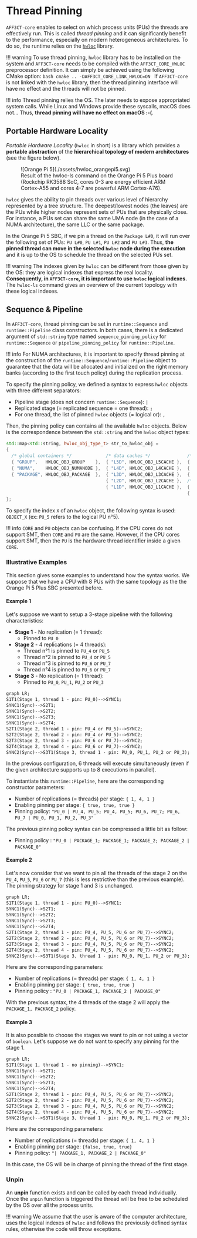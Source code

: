 # Thread Pinning

`AFF3CT-core` enables to select on which process units (PUs) the threads are 
effectively run. This is called *thread pinning* and it can significantly 
benefit to the performance, especially on modern heterogeneous architectures. 
To do so, the runtime relies on the 
[`hwloc`](https://www.open-mpi.org/projects/hwloc) library.

!!! warning
    To use thread pinning, `hwloc` library has to be installed on the system and
    `AFF3CT-core` needs to be compiled with the `AFF3CT_CORE_HWLOC` preprocessor 
    definition. It can simply be achieved using the following CMake option:
    ```bash
    cmake .. -DAFF3CT_CORE_LINK_HWLOC=ON
    ``` 
    If `AFF3CT-core` is not linked with the `hwloc` library, then the thread 
    pinning interface will have no effect and the threads will not be pinned.

!!! info
	Thread pinning relies the OS. The later needs to expose appropriated system 
	calls. While Linux and Windows provide these syscalls,	macOS does not... 
	Thus, **thread pinning will have no effect on macOS :-(**.

## Portable Hardware Locality

*Portable Hardware Locality* (`hwloc` in short) is a library which provides a 
**portable abstraction** of the **hierarchical topology of modern 
architectures** (see the figure below).

<figure markdown>
  ![Orange Pi 5](./assets/hwloc_orangepi5.svg)
  <figcaption>
  	Result of the hwloc-ls command on the Orange Pi 5 Plus board (Rockchip 
  	RK3588 SoC, cores 0-3 are energy efficient ARM Cortex-A55 and cores 4-7 are 
  	powerful ARM Cortex-A76).
  </figcaption>
</figure>

`hwloc` gives the ability to pin threads over various level of hierarchy 
represented by a tree structure. The deepest/lowest nodes (the leaves) are the 
PUs while higher nodes represent sets of PUs that are physically close. For 
instance, a PUs set can share the same UMA node (in the case of a NUMA 
architecture), the same LLC or the same package. 

In the Orange Pi 5 SBC, if we pin a thread on the `Package L#0`, it will run 
over the following set of PUs: `PU L#0`, `PU L#1`, `PU L#2` and `PU L#3`. 
Thus, **the pinned thread can move in the selected `hwloc` node during the 
execution** and it is up to the OS to schedule the thread on the selected PUs 
set.

!!! warning
	The indexes given by `hwloc` can be different from those given by the OS: 
	they are logical indexes that express the real locality. **Consequently, in 
	`AFF3CT-core`, it is important to use `hwloc` logical indexes.** The 
	`hwloc-ls` command gives an overview of the current topology with these 
	logical indexes.

## Sequence & Pipeline

In `AFF3CT-core`, thread pinning can be set in `runtime::Sequence` and 
`runtime::Pipeline` class constructors. In both cases, there is a dedicated 
argument of `std::string` type named `sequence_pinning_policy` for 
`runtime::Sequence` or `pipeline_pinning_policy` for `runtime::Pipeline`.

!!! info
    For NUMA architectures, it is important to specify thread pinning at the 
    construction of the `runtime::Sequence`/`runtime::Pipeline` object to 
    guarantee that the data will be allocated and initialized on the right 
    memory banks (according to the first touch policy) during the replication 
    process.

To specify the pinning policy, we defined a syntax to express `hwloc` objects 
with three different separators:  

- Pipeline stage (does not concern `runtime::Sequence`): `|`
- Replicated stage (= replicated sequence = one thread): `;`  
- For one thread, the list of pinned `hwloc` objects (= logical or): `,`  

Then, the pinning policy can contains all the available `hwloc` objects. Below 
is the correspondence between the `std::string` and the `hwloc` object types:

```cpp
std::map<std::string, hwloc_obj_type_t> str_to_hwloc_obj =
{ 
  /* global containers */             /* data caches */              /* instruction caches */
  { "GROUP",   HWLOC_OBJ_GROUP    },  { "L5D", HWLOC_OBJ_L5CACHE },  { "L3I",  HWLOC_OBJ_L3ICACHE },
  { "NUMA",    HWLOC_OBJ_NUMANODE },  { "L4D", HWLOC_OBJ_L4CACHE },  { "L2I",  HWLOC_OBJ_L2ICACHE },
  { "PACKAGE", HWLOC_OBJ_PACKAGE  },  { "L3D", HWLOC_OBJ_L3CACHE },  { "L1I",  HWLOC_OBJ_L1ICACHE },
                                      { "L2D", HWLOC_OBJ_L2CACHE },  /* compute units */
                                      { "L1D", HWLOC_OBJ_L1CACHE },  { "CORE", HWLOC_OBJ_CORE     },
                                                                     { "PU",   HWLOC_OBJ_PU       },
};           
```

To specify the index `X` of an `hwloc` object, the following syntax is used: 
`OBJECT_X` (ex: `PU_5` refers to the logical PU n°5).

!!! info
    `CORE` and `PU` objects can be confusing. If the CPU cores do not support
    SMT, then `CORE` and `PU` are the same. However, if the CPU cores support
    SMT, then the `PU` is the hardware thread identifier inside a given `CORE`.

### Illustrative Examples

This section gives some examples to understand how the syntax works. We 
suppose that we have a CPU with 8 PUs with the same topology as the the Orange 
Pi 5 Plus SBC presented before.

#### Example 1

Let's suppose we want to setup a 3-stage pipeline with the following 
characteristics:

- **Stage 1** - No replication (= 1 thread): 
     - Pinned to `PU_0`
- **Stage 2** - 4 replications (= 4 threads): 
     - Thread n°1 is pinned to `PU_4` or `PU_5`
     - Thread n°2 is pinned to `PU_4` or `PU_5`
     - Thread n°3 is pinned to `PU_6` or `PU_7`
     - Thread n°4 is pinned to `PU_6` or `PU_7`
- **Stage 3** -  No replication (= 1 thread): 
     - Pinned to `PU_0`, `PU_1`, `PU_2` or `PU_3`

```mermaid
graph LR;
S1T1(Stage 1, thread 1 - pin: PU_0)-->SYNC1;
SYNC1(Sync)-->S2T1;
SYNC1(Sync)-->S2T2;
SYNC1(Sync)-->S2T3;
SYNC1(Sync)-->S2T4;
S2T1(Stage 2, thread 1 - pin: PU_4 or PU_5)-->SYNC2;
S2T2(Stage 2, thread 2 - pin: PU_4 or PU_5)-->SYNC2;
S2T3(Stage 2, thread 3 - pin: PU_6 or PU_7)-->SYNC2;
S2T4(Stage 2, thread 4 - pin: PU_6 or PU_7)-->SYNC2;
SYNC2(Sync)-->S3T1(Stage 3, thread 1 - pin: PU_0, PU_1, PU_2 or PU_3);
```

In the previous configuration, 6 threads will execute simultaneously (even if 
the given architecture supports up to 8 executions in parallel).

To instantiate this `runtime::Pipeline`, here are the corresponding constructor 
parameters:  

- Number of replications (= threads) per stage: `{ 1, 4, 1 }`
- Enabling pinning per stage: `{ true, true, true }`  
- Pinning policy: 
  `"PU_0 | PU_4, PU_5; PU_4, PU_5; PU_6, PU_7; PU_6, PU_7 | PU_0, PU_1, PU_2, PU_3"`

The previous pinning policy syntax can be compressed a little bit as follow:

- Pinning policy : 
  `"PU_0 | PACKAGE_1; PACKAGE_1; PACKAGE_2; PACKAGE_2 | PACKAGE_0"`

#### Example 2

Let's now consider that we want to pin all the threads of the stage 2 on the 
`PU_4`, `PU_5`, `PU_6` or `PU_7` (this is less restrictive than the previous 
example). The pinning strategy for stage 1 and 3 is unchanged.

```mermaid
graph LR;
S1T1(Stage 1, thread 1 - pin: PU_0)-->SYNC1;
SYNC1(Sync)-->S2T1;
SYNC1(Sync)-->S2T2;
SYNC1(Sync)-->S2T3;
SYNC1(Sync)-->S2T4;
S2T1(Stage 2, thread 1 - pin: PU_4, PU_5, PU_6 or PU_7)-->SYNC2;
S2T2(Stage 2, thread 2 - pin: PU_4, PU_5, PU_6 or PU_7)-->SYNC2;
S2T3(Stage 2, thread 3 - pin: PU_4, PU_5, PU_6 or PU_7)-->SYNC2;
S2T4(Stage 2, thread 4 - pin: PU_4, PU_5, PU_6 or PU_7)-->SYNC2;
SYNC2(Sync)-->S3T1(Stage 3, thread 1 - pin: PU_0, PU_1, PU_2 or PU_3);
```

Here are the corresponding parameters: 

- Number of replications (= threads) per stage: `{ 1, 4, 1 }`
- Enabling pinning per stage: `{ true, true, true }`  
- Pinning policy : `"PU_0 | PACKAGE_1, PACKAGE_2 | PACKAGE_0"`

With the previous syntax, the 4 threads of the stage 2 will apply the 
`PACKAGE_1, PACKAGE_2` policy.

#### Example 3

It is also possible to choose the stages we want to pin or not using a vector of 
`boolean`. Let's suppose we do not want to specify any pinning for the stage 1. 

```mermaid
graph LR;
S1T1(Stage 1, thread 1 - no pinning)-->SYNC1;
SYNC1(Sync)-->S2T1;
SYNC1(Sync)-->S2T2;
SYNC1(Sync)-->S2T3;
SYNC1(Sync)-->S2T4;
S2T1(Stage 2, thread 1 - pin: PU_4, PU_5, PU_6 or PU_7)-->SYNC2;
S2T2(Stage 2, thread 2 - pin: PU_4, PU_5, PU_6 or PU_7)-->SYNC2;
S2T3(Stage 2, thread 3 - pin: PU_4, PU_5, PU_6 or PU_7)-->SYNC2;
S2T4(Stage 2, thread 4 - pin: PU_4, PU_5, PU_6 or PU_7)-->SYNC2;
SYNC2(Sync)-->S3T1(Stage 3, thread 1 - pin: PU_0, PU_1, PU_2 or PU_3);
```

Here are the corresponding parameters:

- Number of replications (= threads) per stage: `{ 1, 4, 1 }`
- Enabling pinning per stage: `{false, true, true}`  
- Pinning policy: `"| PACKAGE_1, PACKAGE_2 | PACKAGE_0"`

In this case, the OS will be in charge of pinning the thread of the first stage.
  
### Unpin

An **unpin** function exists and can be called by each thread individually. Once 
the `unpin` function is triggered the thread will be free to be scheduled by the 
OS over all the process units.

!!! warning
    We assume that the user is aware of the computer architecture, uses the 
    logical indexes of `hwloc` and follows the previously defined syntax rules, 
    otherwise the code will throw exceptions.
